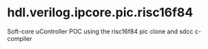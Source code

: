 # hdl.verilog.ipcore.pic.risc16f84
Soft-core uController POC using the risc16f84 pic clone and sdcc c-compiler
